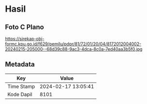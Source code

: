 # Hasil

## Foto C Plano

https://sirekap-obj-formc.kpu.go.id/f629/pemilu/pdpr/81/72/01/20/04/8172012004002-20240215-205000--68d39c88-9ac3-4dca-8c0a-7ed40aa3b5f0.jpg


## Metadata

| Key        | Value               |
| ---------- | ------------------- |
| Time Stamp | 2024-02-17 13:05:41 |
| Kode Dapil | 8101                |




